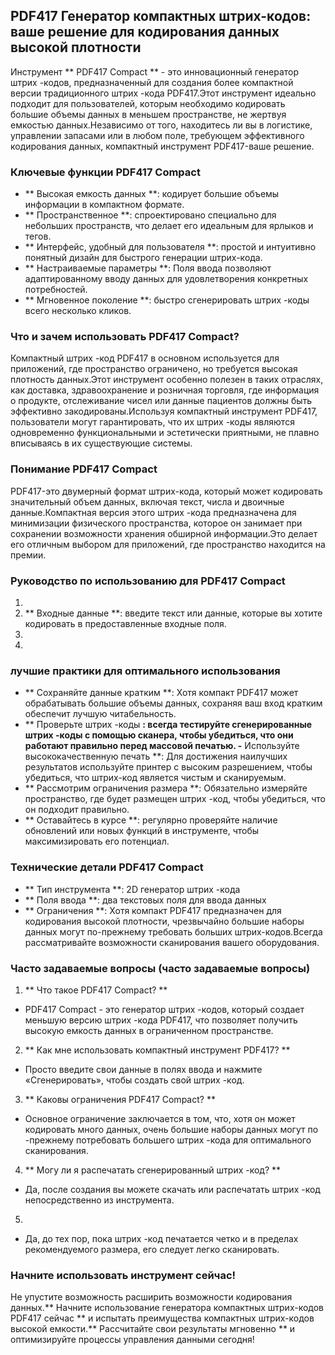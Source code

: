 ## PDF417 Генератор компактных штрих-кодов: ваше решение для кодирования данных высокой плотности

Инструмент ** PDF417 Compact ** - это инновационный генератор штрих -кодов, предназначенный для создания более компактной версии традиционного штрих -кода PDF417.Этот инструмент идеально подходит для пользователей, которым необходимо кодировать большие объемы данных в меньшем пространстве, не жертвуя емкостью данных.Независимо от того, находитесь ли вы в логистике, управлении запасами или в любом поле, требующем эффективного кодирования данных, компактный инструмент PDF417-ваше решение.

### Ключевые функции PDF417 Compact

- ** Высокая емкость данных **: кодирует большие объемы информации в компактном формате.
- ** Пространственное **: спроектировано специально для небольших пространств, что делает его идеальным для ярлыков и тегов.
- ** Интерфейс, удобный для пользователя **: простой и интуитивно понятный дизайн для быстрого генерации штрих-кода.
- ** Настраиваемые параметры **: Поля ввода позволяют адаптированному вводу данных для удовлетворения конкретных потребностей.
- ** Мгновенное поколение **: быстро сгенерировать штрих -коды всего несколько кликов.

### Что и зачем использовать PDF417 Compact?

Компактный штрих -код PDF417 в основном используется для приложений, где пространство ограничено, но требуется высокая плотность данных.Этот инструмент особенно полезен в таких отраслях, как доставка, здравоохранение и розничная торговля, где информация о продукте, отслеживание чисел или данные пациентов должны быть эффективно закодированы.Используя компактный инструмент PDF417, пользователи могут гарантировать, что их штрих -коды являются одновременно функциональными и эстетически приятными, не плавно вписываясь в их существующие системы.

### Понимание PDF417 Compact

PDF417-это двумерный формат штрих-кода, который может кодировать значительный объем данных, включая текст, числа и двоичные данные.Компактная версия этого штрих -кода предназначена для минимизации физического пространства, которое он занимает при сохранении возможности хранения обширной информации.Это делает его отличным выбором для приложений, где пространство находится на премии.

### Руководство по использованию для PDF417 Compact

1.
2. ** Входные данные **: введите текст или данные, которые вы хотите кодировать в предоставленные входные поля.
3.
4.

### лучшие практики для оптимального использования

- ** Сохраняйте данные кратким **: Хотя компакт PDF417 может обрабатывать большие объемы данных, сохраняя ваш вход кратким обеспечит лучшую читабельность.
- ** Проверьте штрих -коды **: всегда тестируйте сгенерированные штрих -коды с помощью сканера, чтобы убедиться, что они работают правильно перед массовой печатью.
-** Используйте высококачественную печать **: Для достижения наилучших результатов используйте принтер с высоким разрешением, чтобы убедиться, что штрих-код является чистым и сканируемым.
- ** Рассмотрим ограничения размера **: Обязательно измеряйте пространство, где будет размещен штрих -код, чтобы убедиться, что он подходит правильно.
- ** Оставайтесь в курсе **: регулярно проверяйте наличие обновлений или новых функций в инструменте, чтобы максимизировать его потенциал.

### Технические детали PDF417 Compact

- ** Тип инструмента **: 2D генератор штрих -кода
- ** Поля ввода **: два текстовых поля для ввода данных
- ** Ограничения **: Хотя компакт PDF417 предназначен для кодирования высокой плотности, чрезвычайно большие наборы данных могут по-прежнему требовать больших штрих-кодов.Всегда рассматривайте возможности сканирования вашего оборудования.

### Часто задаваемые вопросы (часто задаваемые вопросы)

1. ** Что такое PDF417 Compact? **
- PDF417 Compact - это генератор штрих -кодов, который создает меньшую версию штрих -кода PDF417, что позволяет получить высокую емкость данных в ограниченном пространстве.

2. ** Как мне использовать компактный инструмент PDF417? **
- Просто введите свои данные в полях ввода и нажмите «Сгенерировать», чтобы создать свой штрих -код.

3. ** Каковы ограничения PDF417 Compact? **
- Основное ограничение заключается в том, что, хотя он может кодировать много данных, очень большие наборы данных могут по -прежнему потребовать большего штрих -кода для оптимального сканирования.

4. ** Могу ли я распечатать сгенерированный штрих -код? **
- Да, после создания вы можете скачать или распечатать штрих -код непосредственно из инструмента.

5.
- Да, до тех пор, пока штрих -код печатается четко и в пределах рекомендуемого размера, его следует легко сканировать.

### Начните использовать инструмент сейчас!

Не упустите возможность расширить возможности кодирования данных.** Начните использование генератора компактных штрих-кодов PDF417 сейчас ** и испытать преимущества компактных штрих-кодов высокой емкости.** Рассчитайте свои результаты мгновенно ** и оптимизируйте процессы управления данными сегодня!